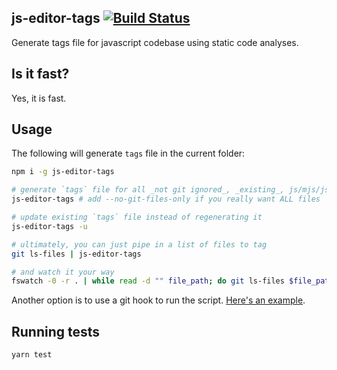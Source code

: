 js-editor-tags [![Build Status](https://travis-ci.org/artemave/js-editor-tags.svg?branch=master)](https://travis-ci.org/artemave/js-editor-tags)
-------

Generate tags file for javascript codebase using static code analyses.

## Is it fast?

Yes, it is fast.

## Usage

The following will generate `tags` file in the current folder:

```bash
npm i -g js-editor-tags

# generate `tags` file for all _not git ignored_, _existing_, js/mjs/jsx files in the current folder and subfolders
js-editor-tags # add --no-git-files-only if you really want ALL files

# update existing `tags` file instead of regenerating it
js-editor-tags -u

# ultimately, you can just pipe in a list of files to tag
git ls-files | js-editor-tags

# and watch it your way
fswatch -0 -r . | while read -d "" file_path; do git ls-files $file_path; done | js-editor-tags -u
```

Another option is to use a git hook to run the script.  [Here's an example](https://tbaggery.com/2011/08/08/effortless-ctags-with-git.html).

## Running tests

```bash
yarn test
```
